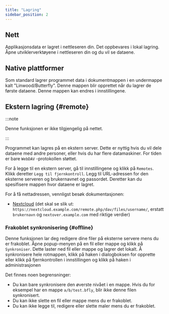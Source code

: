 ```yaml
---
title: "Lagring"
sidebar_position: 2
---
```


## Nett

Applikasjonsdata er lagret i nettleseren din. Det oppbevares i lokal lagring. Åpne utviklerverktøyene i nettleseren din og du vil se dataene.

## Native plattformer

Som standard lagrer programmet data i dokumentmappen i en undermappe kalt "Linwood/Butterfly". Denne mappen blir opprettet når du lagrer de første dataene. Denne mappen kan endres i innstillingene.

## Ekstern lagring {#remote}

:::note

Denne funksjonen er ikke tilgjengelig på nettet.

:::

Programmet kan lagres på en ekstern server. Dette er nyttig hvis du vil dele dataene med andre personer, eller hvis du har flere datamaskiner. For tiden er bare `WebDAV` -protokollen støttet.

For å legge til en ekstern server, gå til innstillingene og klikk på `Remotes`. Klikk deretter `Legg til fjernkontroll`. Legg til URL-adressen for den eksterne serveren og brukernavnet og passordet. Deretter kan du spesifisere mappen hvor dataene er lagret.

For å få nettadressen, vennligst besøk dokumentasjonen:

* [Nextcloud](https://docs.nextcloud.com/server/latest/user_manual/en/files/access_webdav.html) (det skal se slik ut: `https://nextcloud.example.com/remote.php/dav/files/username/`, erstatt `brukernavn` og `nextover.example.com` med riktige verdier)

### Frakoblet synkronisering {#offline}

Denne funksjonen lar deg redigere dine filer på eksterne servere mens du er frakoblet. Åpne popup-menyen på en fil eller mappe og klikk på `Synkroniser`. Dette laster ned fil eller mappe og lagrer det lokalt. Å synkronisere hele rotmappen, klikk på haken i dialogboksen for opprette eller klikk på fjernkontrollen i innstillingen og klikk på haken i administrasjonen

Det finnes noen begrensninger:

* Du kan bare synkronisere den øverste nivået i en mappe. Hvis du for eksempel har en mappe `a/b/test.bfly`, blir ikke denne filen synkronisert.
* Du kan ikke slette en fil eller mappe mens du er frakoblet.
* Du kan ikke legge til, redigere eller slette maler mens du er frakoblet.
